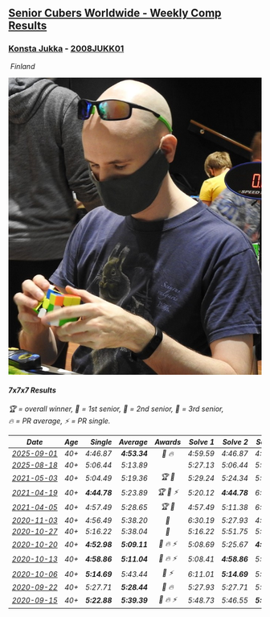 <style>table {white-space: nowrap;}</style>
<link rel="stylesheet" type="text/css" href="/scw-comp/css/flags.css" />

## [Senior Cubers Worldwide - Weekly Comp Results](/scw-comp/results/)
### [Konsta Jukka](README.md) - [2008JUKK01](https://www.worldcubeassociation.org/persons/2008JUKK01?event=777)

<i class="flag flag-FI" />&nbsp;Finland

![Konsta Jukka](1598884731.jpg)

#### 7x7x7 Results

<span style="white-space: nowrap;">🏆 = overall winner</span>, <span style="white-space: nowrap;">🥇 = 1st senior</span>, <span style="white-space: nowrap;">🥈 = 2nd senior</span>, <span style="white-space: nowrap;">🥉 = 3rd senior</span>, <span style="white-space: nowrap;">🔥 = PR average</span>, <span style="white-space: nowrap;">⚡ = PR single</span>.

| Date | Age | Single | Average | Awards | Solve 1 | Solve 2 | Solve 3 | Video |
| :--: | :--: | --: | --: | :--: | --: | --: | --: | :-- |
| [2025-09-01](../../results/2025-09-01/777.md) | 40+ | 4:46.87 | **4:53.34** | 🥉 🔥 | 4:59.59 | 4:46.87 | 4:53.56 | [Desktop](https://www.facebook.com/events/1260692999127074/permalink/1269181388278235) / [Mobile](https://m.facebook.com/events/1260692999127074?view=permalink&id=1269181388278235) |
| [2025-08-18](../../results/2025-08-18/777.md) | 40+ | 5:06.44 | 5:13.89 |  | 5:27.13 | 5:06.44 | 5:08.11 | [Desktop](https://www.facebook.com/events/628344336601481/permalink/638207492281832) / [Mobile](https://m.facebook.com/events/628344336601481?view=permalink&id=638207492281832) |
| [2021-05-03](../../results/2021-05-03/777.md) | 40+ | 5:04.49 | 5:19.36 | 🏆 🥇 | 5:29.24 | 5:24.34 | 5:04.49 | [Desktop](https://www.facebook.com/events/158701836186375/permalink/166938658696026) / [Mobile](https://m.facebook.com/events/158701836186375?view=permalink&id=166938658696026) |
| [2021-04-19](../../results/2021-04-19/777.md) | 40+ | **4:44.78** | 5:23.89 | 🏆 🥇 ⚡ | 5:20.12 | **4:44.78** | 6:06.76 | [Desktop](https://www.facebook.com/events/1009195762821458/permalink/1017253955348972) / [Mobile](https://m.facebook.com/events/1009195762821458?view=permalink&id=1017253955348972) |
| [2021-04-05](../../results/2021-04-05/777.md) | 40+ | 4:57.49 | 5:28.65 | 🏆 🥇 | 4:57.49 | 5:11.38 | 6:17.09 | [Desktop](https://www.facebook.com/events/2619499895016321/permalink/2629102137389430) / [Mobile](https://m.facebook.com/events/2619499895016321?view=permalink&id=2629102137389430) |
| [2020-11-03](../../results/2020-11-03/777.md) | 40+ | 4:56.49 | 5:38.20 | 🥈 | 6:30.19 | 5:27.93 | 4:56.49 | [Desktop](https://www.facebook.com/events/391709741873523/permalink/396415791402918) / [Mobile](https://m.facebook.com/events/391709741873523?view=permalink&id=396415791402918) |
| [2020-10-27](../../results/2020-10-27/777.md) | 40+ | 5:16.22 | 5:38.04 | 🥈 | 5:16.22 | 5:51.75 | 5:46.15 | [Desktop](https://www.facebook.com/events/1621959871298390/permalink/1627563280738049) / [Mobile](https://m.facebook.com/events/1621959871298390?view=permalink&id=1627563280738049) |
| [2020-10-20](../../results/2020-10-20/777.md) | 40+ | **4:52.98** | **5:09.11** | 🥈 🔥 ⚡ | 5:08.69 | 5:25.67 | **4:52.98** | [Desktop](https://www.facebook.com/events/758279974902955/permalink/762043601193259) / [Mobile](https://m.facebook.com/events/758279974902955?view=permalink&id=762043601193259) |
| [2020-10-13](../../results/2020-10-13/777.md) | 40+ | **4:58.86** | **5:11.04** | 🥈 🔥 ⚡ | 5:08.41 | **4:58.86** | 5:25.86 | [Desktop](https://www.facebook.com/events/746942356162446/permalink/750806899109325) / [Mobile](https://m.facebook.com/events/746942356162446?view=permalink&id=750806899109325) |
| [2020-10-06](../../results/2020-10-06/777.md) | 40+ | **5:14.69** | 5:43.44 | 🥈 ⚡ | 6:11.01 | **5:14.69** | 5:44.62 | [Desktop](https://www.facebook.com/events/2766581680255939/permalink/2770168873230553) / [Mobile](https://m.facebook.com/events/2766581680255939?view=permalink&id=2770168873230553) |
| [2020-09-22](../../results/2020-09-22/777.md) | 40+ | 5:27.71 | **5:28.44** | 🥈 🔥 | 5:27.93 | 5:27.71 | 5:29.67 | [Desktop](https://www.facebook.com/events/342541897161786/permalink/345665523516090) / [Mobile](https://m.facebook.com/events/342541897161786?view=permalink&id=345665523516090) |
| [2020-09-15](../../results/2020-09-15/777.md) | 40+ | **5:22.88** | **5:39.39** | 🥉 🔥 ⚡ | 5:48.73 | 5:46.55 | **5:22.88** | [Desktop](https://www.facebook.com/events/655903882008117/permalink/662009514730887) / [Mobile](https://m.facebook.com/events/655903882008117?view=permalink&id=662009514730887) |


<!-- Global site tag (gtag.js) - Google Analytics -->
<script async src="https://www.googletagmanager.com/gtag/js?id=UA-86348435-3"></script>
<script>window.dataLayer = window.dataLayer || []; function gtag() {dataLayer.push(arguments);} gtag('js', new Date()); gtag('config', 'UA-86348435-3');</script>
